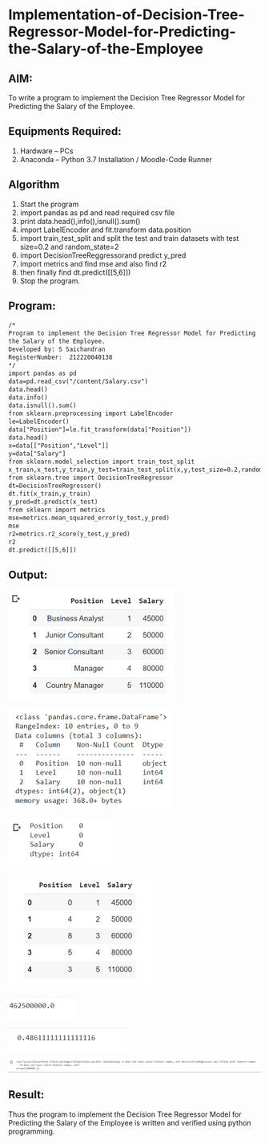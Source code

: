 # Implementation-of-Decision-Tree-Regressor-Model-for-Predicting-the-Salary-of-the-Employee

## AIM:
To write a program to implement the Decision Tree Regressor Model for Predicting the Salary of the Employee.

## Equipments Required:
1. Hardware – PCs
2. Anaconda – Python 3.7 Installation / Moodle-Code Runner

## Algorithm
1. Start the program
2. import pandas as pd and read required csv file
3. print data.head(),info(),isnull().sum()
4. import LabelEncoder and fit.transform data.position
5. import train_test_split and split the test and train datasets with test size=0.2 and random_state=2
6. import DecisionTreeReggressorand predict y_pred
7. import metrics and find mse and also find r2
8. then finally find dt.predict([[5,6]])
9. Stop the program.

## Program:
```
/*
Program to implement the Decision Tree Regressor Model for Predicting the Salary of the Employee.
Developed by: S Saichandran 
RegisterNumber:  212220040138
*/
import pandas as pd
data=pd.read_csv("/content/Salary.csv")
data.head()
data.info()
data.isnull().sum()
from sklearn.preprocessing import LabelEncoder
le=LabelEncoder()
data["Position"]=le.fit_transform(data["Position"])
data.head()
x=data[["Position","Level"]]
y=data["Salary"]
from sklearn.model_selection import train_test_split
x_train,x_test,y_train,y_test=train_test_split(x,y,test_size=0.2,random_state=2)
from sklearn.tree import DecisionTreeRegressor
dt=DecisionTreeRegressor()
dt.fit(x_train,y_train)
y_pred=dt.predict(x_test)
from sklearn import metrics
mse=metrics.mean_squared_error(y_test,y_pred)
mse
r2=metrics.r2_score(y_test,y_pred)
r2
dt.predict([[5,6]])
```

## Output:
![Decision Tree Regressor Model for Predicting the Salary of the Employee](/data.head().PNG)

![Decision Tree Regressor Model for Predicting the Salary of the Employee](/Data.info().PNG)

![Decision Tree Regressor Model for Predicting the Salary of the Employee](/3data.isnull().PNG)

![Decision Tree Regressor Model for Predicting the Salary of the Employee](/4.LE.PNG)

![Decision Tree Regressor Model for Predicting the Salary of the Employee](/5.mse.PNG)

![Decision Tree Regressor Model for Predicting the Salary of the Employee](/6.r2.PNG)

![Decision Tree Regressor Model for Predicting the Salary of the Employee](/7.predict.PNG)


## Result:
Thus the program to implement the Decision Tree Regressor Model for Predicting the Salary of the Employee is written and verified using python programming.

